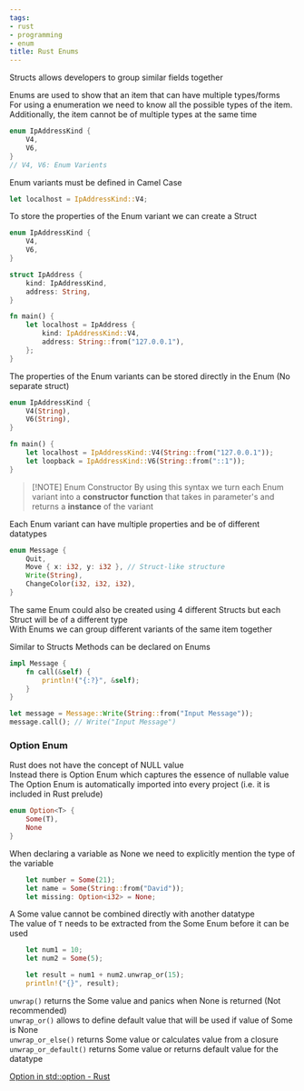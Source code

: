 ```yaml
---
tags:
- rust
- programming
- enum
title: Rust Enums
---
```


Structs allows developers to group similar fields together  

Enums are used to show that an item that can have multiple types/forms  
For using a enumeration we need to know all the possible types of the item. Additionally, the item cannot be of multiple types at the same time

```rust
enum IpAddressKind {
    V4,
    V6,
}
// V4, V6: Enum Varients
```

Enum variants must be defined in Camel Case

```rust
let localhost = IpAddressKind::V4;
```

To store the properties of the Enum variant we can create a Struct

```rust
enum IpAddressKind {
    V4,
    V6,
}

struct IpAddress {
    kind: IpAddressKind,
    address: String,
}

fn main() {
    let localhost = IpAddress {
        kind: IpAddressKind::V4,
        address: String::from("127.0.0.1"),
    };
}
```

The properties of the Enum variants can be stored directly in the Enum (No separate struct)

```rust
enum IpAddressKind {
    V4(String),
    V6(String),
}

fn main() {
    let localhost = IpAddressKind::V4(String::from("127.0.0.1"));
    let loopback = IpAddressKind::V6(String::from("::1"));
}

```

> [!NOTE] Enum Constructor
> By using this syntax we turn each Enum variant into a **constructor function** that takes in parameter's and returns a **instance** of the variant

Each Enum variant can have multiple properties and be of different datatypes  

```rust
enum Message {
    Quit,
    Move { x: i32, y: i32 }, // Struct-like structure
    Write(String),
    ChangeColor(i32, i32, i32),
}
```

The same Enum could also be created using 4 different Structs but each Struct will be of a different type  
With Enums we can group different variants of the same item together

Similar to Structs Methods can be declared on Enums

```rust
impl Message {
    fn call(&self) {
        println!("{:?}", &self);
    }
}

let message = Message::Write(String::from("Input Message"));
message.call(); // Write("Input Message")
```

### Option Enum

Rust does not have the concept of NULL value  
Instead there is Option Enum which captures the essence of nullable value  
The Option Enum is automatically imported into every project (i.e. it is included in Rust prelude)

```rust
enum Option<T> {
    Some(T),
    None
}
```

When declaring a variable as None we need to explicitly mention the type of the variable

```rust
    let number = Some(21);
    let name = Some(String::from("David"));
    let missing: Option<i32> = None;
```

A Some value cannot be combined directly with another datatype  
The value of `T` needs to be extracted from the Some Enum before it can be used  

```rust
    let num1 = 10;
    let num2 = Some(5);

    let result = num1 + num2.unwrap_or(15);
    println!("{}", result);
```

`unwrap()` returns the Some value and panics when None is returned (Not recommended)  
`unwrap_or()` allows to define default value that will be used if value of Some is None  
`unwrap_or_else()` returns Some value or calculates value from a closure  
`unwrap_or_default()` returns Some value or returns default value for the datatype

[Option in std::option - Rust](https://doc.rust-lang.org/std/option/enum.Option.html)